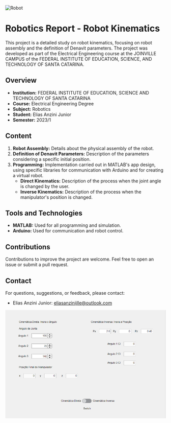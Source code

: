 ![Robot](images/Robot.gif)

# Robotics Report - Robot Kinematics

This project is a detailed study on robot kinematics, focusing on robot assembly and the definition of Denavit parameters. The project was developed as part of the Electrical Engineering course at the JOINVILLE CAMPUS of the FEDERAL INSTITUTE OF EDUCATION, SCIENCE, AND TECHNOLOGY OF SANTA CATARINA.

## Overview

- **Institution:** FEDERAL INSTITUTE OF EDUCATION, SCIENCE AND TECHNOLOGY OF SANTA CATARINA
- **Course:** Electrical Engineering Degree
- **Subject:** Robotics
- **Student:** Elias Anzini Junior
- **Semester:** 2023/1

## Content

1. **Robot Assembly:** Details about the physical assembly of the robot.
2. **Definition of Denavit Parameters:** Description of the parameters considering a specific initial position.
3. **Programming:** Implementation carried out in MATLAB's app design, using specific libraries for communication with Arduino and for creating a virtual robot.
   - **Direct Kinematics:** Description of the process when the joint angle is changed by the user.
   - **Inverse Kinematics:** Description of the process when the manipulator's position is changed.

## Tools and Technologies

- **MATLAB:** Used for all programming and simulation.
- **Arduino:** Used for communication and robot control.

## Contributions

Contributions to improve the project are welcome. Feel free to open an issue or submit a pull request.

## Contact

For questions, suggestions, or feedback, please contact:
- Elias Anzini Junior: [eliasanzinijlle@outlook.com](mailto:eliasanzinijlle@outlook.com)

![Robot](images/Project.png)